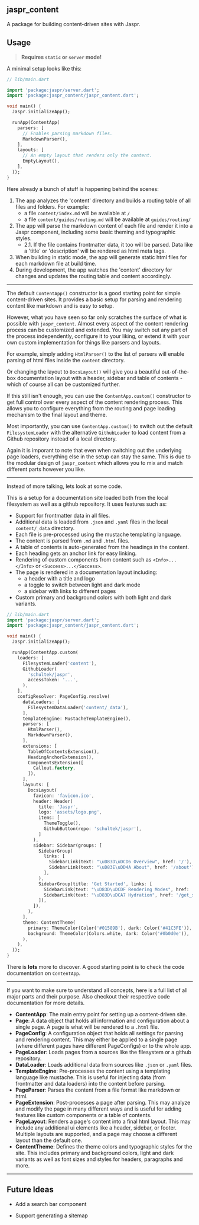 ## jaspr_content

A package for building content-driven sites with Jaspr.

## Usage

> **Requires `static` or `server` mode!**

A minimal setup looks like this:

```dart
// lib/main.dart

import 'package:jaspr/server.dart';
import 'package:jaspr_content/jaspr_content.dart';

void main() {
  Jaspr.initializeApp();

  runApp(ContentApp(
    parsers: [
      // Enables parsing markdown files.
      MarkdownParser(),
    ],
    layouts: [
      // An empty layout that renders only the content.
      EmptyLayout(),
    ],
  ));
}
```

Here already a bunch of stuff is happening behind the scenes:

1. The app analyzes the 'content' directory and builds a routing table of all files and folders.
   For example:
   - a file `content/index.md` will be available at `/`
   - a file `content/guides/routing.md` will be available at `guides/routing/`
2. The app will parse the markdown content of each file and render it into a Jaspr component, including some basic theming and typographic styles.  
   - 2.1. If the file contains frontmatter data, it too will be parsed. Data like a 'title' or 'description' will be rendered as html meta tags.
3. When building in static mode, the app will generate static html files for each markdown file at build time.
4. During development, the app watches the 'content' directory for changes and updates the routing table and content accordingly.

---

The default `ContentApp()` constructor is a good starting point for simple content-driven sites. It provides a basic setup for parsing and rendering content like markdown and is easy to setup.

However, what you have seen so far only scratches the surface of what is possible with `jaspr_content`. Almost every aspect of the content rendering process can be customized and extended. You may switch out any part of the process independently, configure it to your liking, or extend it with your own custom implementation for things like parsers and layouts.

For example, simply adding `HtmlParser()` to the list of parsers will enable parsing of html files inside the `content` directory.

Or changing the layout to `DocsLayout()` will give you a beautiful out-of-the-box documentation layout with a header, sidebar and table of contents - which of course all can be customized further.

If this still isn't enough, you can use the `ContentApp.custom()` constructor to get full control over every aspect of the content rendering process. This allows you to configure everything from the routing and page loading mechanism to the final layout and theme.

Most importantly, you can use `ContentApp.custom()` to switch out the default `FilesystemLoader` with the alternative `GithubLoader` to load content from a Github repository instead of a local directory.

Again it is imporant to note that even when switching out the underlying page loaders, everything else in the setup can stay the same. This is due to the modular design of `jaspr_content` which allows you to mix and match different parts however you like.

---

Instead of more talking, lets look at some code.

This is a setup for a documentation site loaded both from the local filesystem as well as a github repository. It uses features such as:

- Support for frontmatter data in all files.
- Additional data is loaded from `.json` and `.yaml` files in the local `content/_data` directory.
- Each file is pre-processed using the mustache templating language.
- The content is parsed from `.md` and `.html` files.
- A table of contents is auto-generated from the headings in the content.
- Each heading gets an anchor link for easy linking.
- Rendering of custom components from content such as `<Info>...</Info>` or `<Success>...</Success>`.
- The page is rendered in a documentation layout including:
  - a header with a title and logo
  - a toggle to switch between light and dark mode
  - a sidebar with links to different pages
- Custom primary and background colors with both light and dark variants.

```dart
// lib/main.dart
import 'package:jaspr/server.dart';
import 'package:jaspr_content/jaspr_content.dart';

void main() {
  Jaspr.initializeApp();

  runApp(ContentApp.custom(
    loaders: [
      FilesystemLoader('content'),
      GithubLoader(
        'schultek/jaspr',
        accessToken: '...',
      ),
    ],
    configResolver: PageConfig.resolve(
      dataLoaders: [
        FilesystemDataLoader('content/_data'),
      ],
      templateEngine: MustacheTemplateEngine(),
      parsers: [
        HtmlParser(),
        MarkdownParser(),
      ],
      extensions: [
        TableOfContentsExtension(),
        HeadingAnchorExtension(),
        ComponentsExtension([
          Callout.factory,
        ]),
      ],
      layouts: [
        DocsLayout(
          favicon: 'favicon.ico',
          header: Header(
            title: 'Jaspr',
            logo: 'assets/logo.png',
            items: [
              ThemeToggle(),
              GithubButton(repo: 'schultek/jaspr'),
            ]
          ),
          sidebar: Sidebar(groups: [
            SidebarGroup(
              links: [
                SidebarLink(text: "\uD83D\uDCD6 Overview", href: '/'),
                SidebarLink(text: "\uD83E\uDD4A About", href: '/about'),
              ],
            ),
            SidebarGroup(title: 'Get Started', links: [
              SidebarLink(text: "\uD83D\uDCDF Rendering Modes", href: '/get_started/modes'),
              SidebarLink(text: "\uD83D\uDCA7 Hydration", href: '/get_started/hydration'),
            ]),
          ]),
        ),
      ],
      theme: ContentTheme(
        primary: ThemeColor(Color('#01589B'), dark: Color('#41C3FE')),
        background: ThemeColor(Colors.white, dark: Color('#0b0d0e')),
      ),
    ),
  ));
}
```

There is **lots** more to discover. A good starting point is to check the code documentation on `ContentApp`.

---

If you want to make sure to understand all concepts, here is a full list of all major parts and their purpose. Also checkout their respective code documentation for more details.

- **ContentApp**: The main entry point for setting up a content-driven site.
- **Page**: A data object that holds all information and configuration about a single page. A page is what will be rendered to a `.html` file.
- **PageConfig**: A configuration object that holds all settings for parsing and rendering content. This may either be applied to a single page (where different pages have different PageConfigs) or to the whole app.
- **PageLoader**: Loads pages from a sources like the filesystem or a github repository.
- **DataLoader**: Loads additional data from sources like `.json` or `.yaml` files.
- **TemplateEngine**: Pre-processes the content using a templating language like mustache. This is useful for injecting data (from frontmatter and data loaders) into the content before parsing.
- **PageParser**: Parses the content from a file format like markdown or html.
- **PageExtension**: Post-processes a page after parsing. This may analyze and modify the page in many different ways and is useful for adding features like custom components or a table of contents.
- **PageLayout**: Renders a page's content into a final html layout. This may include any additional ui elements like a header, sidebar, or footer. Multiple layouts are supported, and a page may choose a different layout than the default one.
- **ContentTheme**: Defines the theme colors and typographic styles for the site. This includes primary and background colors, light and dark variants as well as font sizes and styles for headers, paragraphs and more.

---

## Future Ideas

- Add a search bar component

- Support generating a sitemap